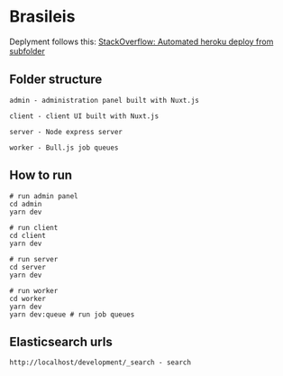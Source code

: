 # Brasileis

Deplyment follows this: [StackOverflow: Automated heroku deploy from subfolder](https://stackoverflow.com/questions/39197334/automated-heroku-deploy-from-subfolder)
## Folder structure
```shell
admin - administration panel built with Nuxt.js

client - client UI built with Nuxt.js

server - Node express server

worker - Bull.js job queues 

```
## How to run

```shell
# run admin panel
cd admin
yarn dev

# run client
cd client
yarn dev

# run server
cd server
yarn dev

# run worker
cd worker
yarn dev
yarn dev:queue # run job queues
```

## Elasticsearch  urls
```shell
http://localhost/development/_search - search

```